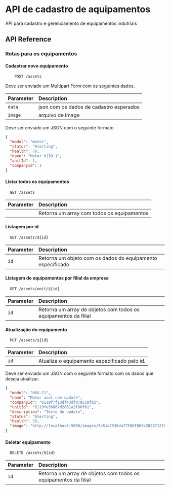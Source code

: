
# API de cadastro de aquipamentos

API para cadastro e gerenciamento de equipamentos indutriais


## API Reference

### Rotas para os equipamentos 

#### Cadastrar novo equipamento
```http
    POST /assets
```
Deve ser enviado um Multipart Form com os seguintes dados.

| Parameter | Description                       |
| :-------- | :-------------------------------- |
|  `data`   |  json com os dados de cadastro esperados |
|  `image`   |  arquivo de image |

Deve ser enviado um JSON com o seguinte formato

```json
{
  "model": "motor",
  "status": "Alerting",
  "health": 70,
  "name": "Motor H13D-1",
  "unitId": 1,
  "companyId": 1
}
```

#### Listar todos os equipamentos

```http
  GET /assets
```

| Parameter | Description                       |
| :-------- |  :-------------------------------- |
|           |  Retorna um array com todos os equipamentos |


#### Listagem por id

```http
  GET /assets/${id}
```

| Parameter | Description                       |
| :-------- |:-------------------------------- |
|    `id`    | Retorna um objeto com os dados do equipamento especificado   |

#### Listagem de equipamentos por filial da empresa

```http
  GET /assets/unit/${id}
```

| Parameter | Description                       |
| :-------- |:-------------------------------- |
|    `id`    | Retorna um array de objetos com todos os equipamentos da filial  |

#### Atualização do equipamento

```http
  PUT /assets/${id}
```

| Parameter | Description                       |
| :-------- |:-------------------------------- |
|    `id`    | Atualiza o equipamento especificado pelo id. | 

Deve ser enviado um JSON com o seguinte formato com os dados que deseja atualizar.


```json
{
  "model": "HVX-11",
  "name": "Motor azul com update",
  "companyId": "6119f7f13df43dfd795c8fd2",
  "unitId": "6119fe56667d2861a2f90f61",
  "description": "Teste de update",
  "status": "Alerting",
  "health": 50,
  "image": "http://localhost:5000/images/5a51a7536da77598f86fe2829712f836-motor-1.jpeg"
}
```

#### Deletar equipamento

```http
  DELETE /assets/${id}
```

| Parameter | Description                       |
| :-------- |:-------------------------------- |
|    `id`    | Retorna um array de objetos com todos os equipamentos da filial  |